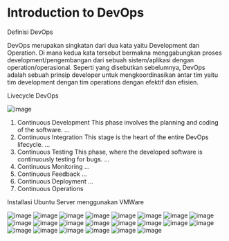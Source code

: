 # Introduction to DevOps



Definisi DevOps

DevOps merupakan singkatan dari dua kata yaitu Development dan Operation. Di mana kedua kata tersebut bermakna menggabungkan proses development/pengembangan dari sebuah sistem/aplikasi dengan operation/operasional. Seperti yang disebutkan sebelumnya, DevOps adalah sebuah prinsip developer untuk mengkoordinasikan antar tim yaitu tim development dengan tim operations dengan efektif dan efisien.

Livecycle DevOps


![image](https://netsmartz.com/wp-content/uploads/2022/12/DevOps-Lifecycle.jpg)


1) Continuous Development This phase involves the planning and coding of the software. ...
2) Continuous Integration This stage is the heart of the entire DevOps lifecycle. ...
3) Continuous Testing This phase, where the developed software is continuously testing for bugs. ...
4) Continuous Monitoring ...
5) Continuous Feedback ...
6) Continuous Deployment ...
7) Continuous Operations


Installasi Ubuntu Server menggunakan VMWare

![image](https://github.com/restubagusananda/uploadscrn/blob/56859bac3c23c7bac50c84c40502e15fd5ee37fc/Cuplikan%20layar%202023-08-29%20002239.png)
![image](https://github.com/restubagusananda/uploadscrn/blob/56859bac3c23c7bac50c84c40502e15fd5ee37fc/Cuplikan%20layar%202023-08-29%20002448.png)
![image](https://github.com/restubagusananda/uploadscrn/blob/56859bac3c23c7bac50c84c40502e15fd5ee37fc/Cuplikan%20layar%202023-08-29%20002526.png)
![image](https://github.com/restubagusananda/uploadscrn/blob/56859bac3c23c7bac50c84c40502e15fd5ee37fc/Cuplikan%20layar%202023-08-29%20002544.png)
![image](https://github.com/restubagusananda/uploadscrn/blob/56859bac3c23c7bac50c84c40502e15fd5ee37fc/Cuplikan%20layar%202023-08-29%20002944.png)
![image](https://github.com/restubagusananda/uploadscrn/blob/56859bac3c23c7bac50c84c40502e15fd5ee37fc/Cuplikan%20layar%202023-08-29%20003005.png)
![image](https://github.com/restubagusananda/uploadscrn/blob/56859bac3c23c7bac50c84c40502e15fd5ee37fc/Cuplikan%20layar%202023-08-29%20004615.png)
![image](https://github.com/restubagusananda/uploadscrn/blob/56859bac3c23c7bac50c84c40502e15fd5ee37fc/Cuplikan%20layar%202023-08-29%20004650.png)
![image](https://github.com/restubagusananda/uploadscrn/blob/56859bac3c23c7bac50c84c40502e15fd5ee37fc/Cuplikan%20layar%202023-08-29%20004848.png)
![image](https://github.com/restubagusananda/uploadscrn/blob/56859bac3c23c7bac50c84c40502e15fd5ee37fc/Cuplikan%20layar%202023-08-29%20004859.png)
![image](https://github.com/restubagusananda/uploadscrn/blob/56859bac3c23c7bac50c84c40502e15fd5ee37fc/Cuplikan%20layar%202023-08-29%20005037.png)
![image](https://github.com/restubagusananda/uploadscrn/blob/56859bac3c23c7bac50c84c40502e15fd5ee37fc/Cuplikan%20layar%202023-08-29%20005123.png)
![image](https://github.com/restubagusananda/uploadscrn/blob/56859bac3c23c7bac50c84c40502e15fd5ee37fc/Cuplikan%20layar%202023-08-29%20005257.png)
![image](https://github.com/restubagusananda/uploadscrn/blob/56859bac3c23c7bac50c84c40502e15fd5ee37fc/Cuplikan%20layar%202023-08-29%20005308.png)
![image](https://github.com/restubagusananda/uploadscrn/blob/56859bac3c23c7bac50c84c40502e15fd5ee37fc/Cuplikan%20layar%202023-08-29%20005611.png)
![image](https://github.com/restubagusananda/uploadscrn/blob/56859bac3c23c7bac50c84c40502e15fd5ee37fc/Cuplikan%20layar%202023-08-29%20005824.png)
![image](https://github.com/restubagusananda/uploadscrn/blob/56859bac3c23c7bac50c84c40502e15fd5ee37fc/Cuplikan%20layar%202023-08-29%20005844.png)
![image](https://github.com/restubagusananda/uploadscrn/blob/56859bac3c23c7bac50c84c40502e15fd5ee37fc/Cuplikan%20layar%202023-08-29%20005931.png)
![image](https://github.com/restubagusananda/uploadscrn/blob/56859bac3c23c7bac50c84c40502e15fd5ee37fc/Cuplikan%20layar%202023-08-29%20084256.png)
![image](https://github.com/restubagusananda/uploadscrn/blob/56859bac3c23c7bac50c84c40502e15fd5ee37fc/Cuplikan%20layar%202023-08-29%20090822.png)
![image](https://github.com/restubagusananda/uploadscrn/blob/56859bac3c23c7bac50c84c40502e15fd5ee37fc/Cuplikan%20layar%202023-08-29%20090928.png)
![image](https://github.com/restubagusananda/uploadscrn/blob/56859bac3c23c7bac50c84c40502e15fd5ee37fc/Cuplikan%20layar%202023-08-29%20092327.png)
